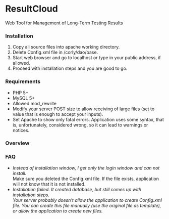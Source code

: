 # ResultCloud
Web Tool for Management of Long-Term Testing Results

<h3>Installation</h3>
<ol>
<li> Copy all source files into apache working directory.</li>
<li> Delete Config.xml file in /corly/dao/base.</li>
<li> Start web browser and go to localhost or type in your public address, if allowed.</li>
<li> Proceed with installation steps and you are good to go.</li>
</ol>

<h3>Requirements</h3>
<ul> 
<li>PHP 5+</li>
<li> MySQL 5+</li>
<li> Allowed mod_rewrite</li>
<li> Modify your server POST size to allow receiving of large files (set to value that is enough to accept your inputs).</li>
<li> Set Apache to show only fatal errors. Application uses some syntax, that is, unfortunately, considered wrong, so it can lead to warnings or notices.</li>
</ul>

<h3>Overview</h3>


<h3>FAQ</h3>
<ul>
<li><i>Instead of installation window, I get only the login window and can not install.</i></li>
Make sure you deleted the Config.xml file. If the file exists, application will not know that it is not installed.

<li><i>Installation failed. It created database, but still comes up with installation steps.<i></li>
Your server probably doesn't allow the application to create Config.xml file. You can create this file manually (use the original file as template), or allow the application to create new files.
